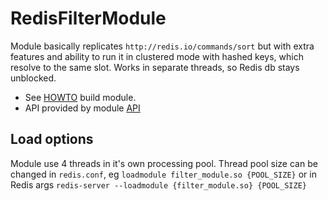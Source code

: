 # RedisFilterModule

Module basically replicates `http://redis.io/commands/sort` but with extra features and ability to run it in clustered mode with
hashed keys, which resolve to the same slot. Works in separate threads, so Redis db stays unblocked.

* See [HOWTO](./build.md) build module.
* API provided by module [API](./api.md)

## Load options
Module use 4 threads in it's own processing pool. Thread pool size can be changed in `redis.conf`, eg `loadmodule filter_module.so {POOL_SIZE}` or in Redis args `redis-server --loadmodule {filter_module.so} {POOL_SIZE}`  
